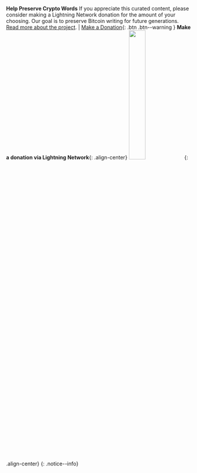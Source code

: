 
**Help Preserve Crypto Words** If you appreciate this curated content, please consider making a Lightning Network donation for the amount of your choosing. Our goal is to preserve Bitcoin writing for future generations. [Read more about the project](https://cryptowords.github.io/about/##goals-and-scope). | [Make a Donation](https://paywall.link/to/thanks){: .btn .btn--warning }
**Make a donation via Lightning Network**{: .align-center}
<img src="https://paywall.link/to/donation" style="width: 30%; height: 30%"/>{: .align-center}
{: .notice--info}
